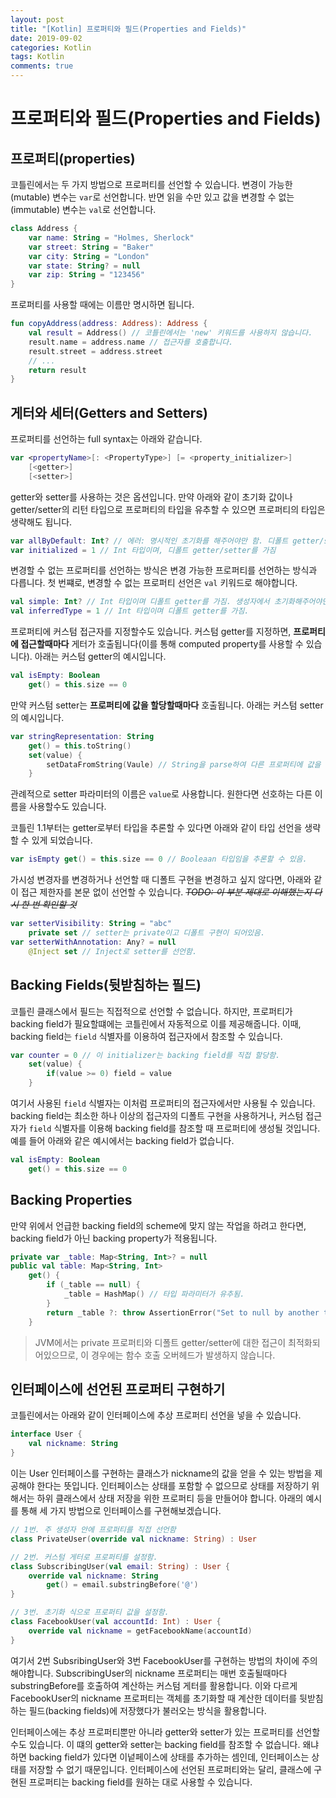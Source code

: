 ```yaml
---
layout: post
title: "[Kotlin] 프로퍼티와 필드(Properties and Fields)"
date: 2019-09-02
categories: Kotlin
tags: Kotlin
comments: true
---
```


# 프로퍼티와 필드(Properties and Fields)
## 프로퍼티(properties)
코틀린에서는 두 가지 방법으로 프로퍼티를 선언할 수 있습니다. 변경이 가능한(mutable) 변수는 `var`로 선언합니다. 반면 읽을 수만 있고 값을 변경할 수 없는(immutable) 변수는 `val`로 선언합니다. 

```kotlin
class Address {
    var name: String = "Holmes, Sherlock"
    var street: String = "Baker"
    var city: String = "London"
    var state: String? = null
    var zip: String = "123456"
}
```

프로퍼티를 사용할 때에는 이름만 명시하면 됩니다.
```kotlin
fun copyAddress(address: Address): Address {
    val result = Address() // 코틀린에서는 'new' 키워드를 사용하지 않습니다.
    result.name = address.name // 접근자를 호출합니다.
    result.street = address.street
    // ...
    return result
}
```

## 게터와 세터(Getters and Setters)
프로퍼티를 선언하는 full syntax는 아래와 같습니다.
```kotlin
var <propertyName>[: <PropertyType>] [= <property_initializer>]
    [<getter>]
    [<setter>]
```

getter와 setter를 사용하는 것은 옵션입니다. 만약 아래와 같이 초기화 값이나 getter/setter의 리턴 타입으로 프로퍼티의 타입을 유추할 수 있으면 프로퍼티의 타입은 생략해도 됩니다.
```kotlin
var allByDefault: Int? // 에러: 명시적인 초기화를 해주어야만 함. 디폴트 getter/setter가 포함됨.
var initialized = 1 // Int 타입이며, 디폴트 getter/setter를 가짐
```
변경할 수 없는 프로퍼티를 선언하는 방식은 변경 가능한 프로퍼티를 선언하는 방식과 다릅니다. 첫 번쨰로, 변경할 수 없는 프로퍼티 선언은 `val` 키워드로 해야합니다. 
```kotlin
val simple: Int? // Int 타입이며 디폴트 getter를 가짐. 생성자에서 초기화해주어야만 한다.
val inferredType = 1 // Int 타입이며 디폴트 getter를 가짐.
```
프로퍼티에 커스텀 접근자를 지정할수도 있습니다. 커스텀 getter를 지정하면, **프로퍼티에 접근할때마다** 게터가 호출됩니다(이를 통해 computed property를 사용할 수 있습니다). 아래는 커스텀 getter의 예시입니다.
```kotlin
val isEmpty: Boolean
    get() = this.size == 0
``` 
만약 커스텀 setter는 **프로퍼티에 값을 할당할때마다** 호출됩니다. 아래는 커스텀 setter의 예시입니다.
```kotlin
var stringRepresentation: String
    get() = this.toString()
    set(value) {
        setDataFromString(Vaule) // String을 parse하여 다른 프로퍼티에 값을 할당함.
    }
```
관례적으로 setter 파라미터의 이름은 `value`로 사용합니다. 원한다면 선호하는 다른 이름을 사용할수도 있습니다. 

코틀린 1.1부터는 getter로부터 타입을 추론할 수 있다면 아래와 같이 타입 선언을 생략할 수 있게 되었습니다.
```kotlin
var isEmpty get() = this.size == 0 // Booleaan 타입임을 추론할 수 있음.
```
가시성 변경자를 변경하거나 선언할 때 디폴트 구현을 변경하고 싶지 않다면, 아래와 같이 접근 제한자를 본문 없이 선언할 수 있습니다. *~~TODO: 이 부분 제대로 이해했는지 다시 한 번 확인할 것~~*
```kotlin
var setterVisibility: String = "abc"
    private set // setter는 private이고 디폴트 구현이 되어있음.
var setterWithAnnotation: Any? = null
    @Inject set // Inject로 setter를 선언함.
```

## Backing Fields(뒷받침하는 필드)
코틀린 클래스에서 필드는 직접적으로 선언할 수 없습니다. 하지만, 프로퍼티가 backing field가 필요할떄에는 코틀린에서 자동적으로 이를 제공해줍니다. 이때, backing field는 `field` 식별자를 이용하여 접근자에서 참조할 수 있습니다. 
```kotlin
var counter = 0 // 이 initializer는 backing field를 직접 할당함.
    set(value) {
        if(value >= 0) field = value
    }
```
여기서 사용된 `field` 식별자는 이처럼 프로퍼티의 접근자에서만 사용될 수 있습니다.
backing field는 최소한 하나 이상의 접근자의 디폴트 구현을 사용하거나, 커스텀 접근자가 `field` 식별자를 이용해 backing field를 참조할 때 프로퍼티에 생성될 것입니다. 예를 들어 아래와 같은 예시에서는 backing field가 없습니다. 
```kotlin
val isEmpty: Boolean
    get() = this.size == 0
```

## Backing Properties
만약 위에서 언급한 backing field의 scheme에 맞지 않는 작업을 하려고 한다면, backing field가 아닌 backing property가 적용됩니다. 
```kotlin
private var _table: Map<String, Int>? = null
public val table: Map<String, Int>
    get() {
        if (_table == null) {
            _table = HashMap() // 타입 파라미터가 유추됨.
        }
        return _table ?: throw AssertionError("Set to null by another thread")
    }
```
> JVM에서는 private 프로퍼티와 디폴트 getter/setter에 대한 접근이 최적화되어있으므로, 이 경우에는 함수 호출 오버헤드가 발생하지 않습니다. 

## 인터페이스에 선언된 프로퍼티 구현하기
코틀린에서는 아래와 같이 인터페이스에 추상 프로퍼티 선언을 넣을 수 있습니다. 
```kotlin
interface User {
    val nickname: String
}
```
이는 User 인터페이스를 구현하는 클래스가 nickname의 값을 얻을 수 있는 방법을 제공해야 한다는 뜻입니다. 인터페이스는 상태를 포함할 수 없으므로 상태를 저장하기 위해서는 하위 클래스에서 상태 저장을 위한 프로퍼티 등을 만들어야 합니다. 아래의 예시를 통해 세 가지 방법으로 인터페이스를 구현해보겠습니다.
```kotlin
// 1번. 주 생성자 안에 프로퍼티를 직접 선언함
class PrivateUser(override val nickname: String) : User

// 2번. 커스텀 게터로 프로퍼티를 설정함.
class SubscribingUser(val email: String) : User {
    override val nickname: String
        get() = email.substringBefore('@')
}

// 3번. 초기화 식으로 프로퍼티 값을 설정함.
class FacebookUser(val accountId: Int) : User {
    override val nickname = getFacebookName(accountId)
}
```

여기서 2번 SubsribingUser와 3번 FacebookUser를 구현하는 방법의 차이에 주의해야합니다. SubscribingUser의 nickname 프로퍼티는 매번 호출될때마다 substringBefore를 호출하여 계산하는 커스텀 게터를 활용합니다. 이와 다르게 FacebookUser의 nickname 프로퍼티는 객체를 초기화할 때 계산한 데이터를 뒷받침하는 필드(backing fields)에 저장했다가 불러오는 방식을 활용합니다. 

인터페이스에는 추상 프로퍼티뿐만 아니라 getter와 setter가 있는 프로퍼티를 선언할 수도 있습니다. 이 떄의 getter와 setter는 backing field를 참조할 수 없습니다. 왜냐하면 backing field가 있다면 이넡페이스에 상태를 추가하는 셈인데, 인터페이스는 상태를 저장할 수 없기 때문입니다. 인터페이스에 선언된 프로퍼티와는 달리, 클래스에 구현된 프로퍼티는 backing field를 원하는 대로 사용할 수 있습니다. 